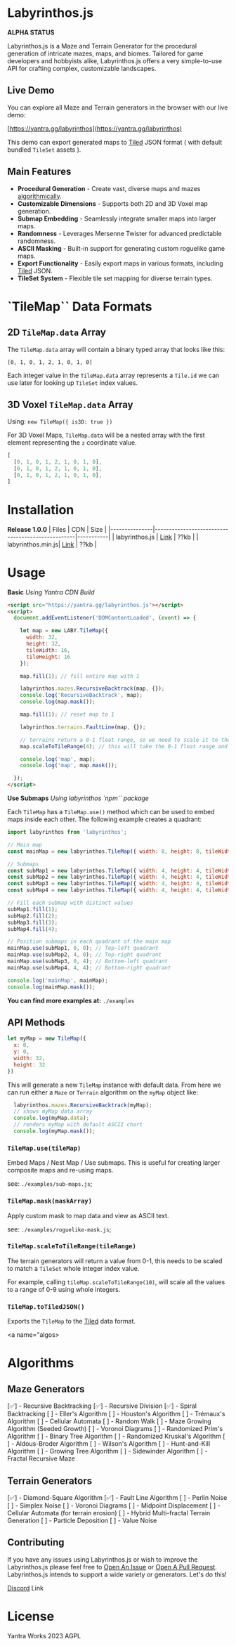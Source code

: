# Labyrinthos.js

<!--
<h4 align="center">
  <a href="https://yantra.gg/labyrinthos">Live Demo</a> •
  <a href="#install">Installation</a> •
  <a href="#light">Usage</a> •
  <a href="#terms">Termonologies</a> •
  <a href="#parts">Parts List</a> •
  <a href="#contributing">Contributing</a>
</h4>

-->

**ALPHA STATUS**

Labyrinthos.js is a Maze and Terrain Generator for the procedural generation of intricate mazes, maps, and biomes. Tailored for game developers and hobbyists alike, Labyrinthos.js offers a very simple-to-use API for crafting complex, customizable landscapes.

## Live Demo

You can explore all Maze and Terrain generators in the browser with our live demo:

[https://yantra.gg/labyrinthos](https://yantra.gg/labyrinthos)

This demo can export generated maps to [Tiled](https:/mapeditor.org) JSON format ( with default bundled `TileSet` assets ).

## Main Features

- **Procedural Generation** - Create vast, diverse maps and mazes [algorithmically](#algos).
- **Customizable Dimensions** - Supports both 2D and 3D Voxel map generation.
- **Submap Embedding** - Seamlessly integrate smaller maps into larger maps.
- **Randomness** - Leverages Mersenne Twister for advanced predictable randomness.
- **ASCII Masking** - Built-in support for generating custom roguelike game maps.
- **Export Functionality** - Easily export maps in various formats, including [Tiled](https:/mapeditor.org) JSON.
- **TileSet System** - Flexible tile set mapping for diverse terrain types.

# `TileMap`` Data Formats

## 2D `TileMap.data` Array 

The `TileMap.data` array will contain a binary typed array that looks like this:

```
[0, 1, 0, 1, 2, 1, 0, 1, 0]
```

Each integer value in the `TileMap.data` array represents a `Tile.id` we can use later for looking up `TileSet` index values.

## 3D Voxel `TileMap.data` Array 
 
Using: `new TileMap({ is3D: true })`

For 3D Voxel Maps, `TileMap.data` will be a nested array with the first element representing the `z` coordinate value.

```js
[
  [0, 1, 0, 1, 2, 1, 0, 1, 0],
  [0, 1, 0, 1, 2, 1, 0, 1, 0],
  [0, 1, 0, 1, 2, 1, 0, 1, 0],
]
```

# Installation

**Release 1.0.0**
| Files          | CDN                                         | Size |
|---------------|--------------------------------------------------|-----------|
| labyrinthos.js    | [Link](https://yantra.gg/labyrinthos.js)        | ??kb      |
| labyrinthos.min.js| [Link](https://yantra.gg/labyrinthos.min.js)    | ??kb      |

# Usage

**Basic**
*Using Yantra CDN Build*

```html
<script src="https://yantra.gg/labyrinthos.js"></script>
<script>
  document.addEventListener('DOMContentLoaded', (event) => {

    let map = new LABY.TileMap({
      width: 32,
      height: 32,
      tileWidth: 16,
      tileHeight: 16
    });

    map.fill(1); // fill entire map with 1

    labyrinthos.mazes.RecursiveBacktrack(map, {});
    console.log('RecursiveBacktrack', map);
    console.log(map.mask());

    map.fill(1); // reset map to 1

    labyrinthos.terrains.FaultLine(map, {});

    // terrains return a 0-1 float range, so we need to scale it to the tile range
    map.scaleToTileRange(4); // this will take the 0-1 float range and scale it to 0-4 integer range

    console.log('map', map);
    console.log('map', map.mask());

  });
</script>
```

**Use Submaps**
*Using labyrinthos `npm`` package*

Each `TileMap` has a `TileMap.use()` method which can be used to embed maps inside each other. The following example creates a quadrant:

```js
import labyrinthos from 'labyrinthos';

// Main map
const mainMap = new labyrinthos.TileMap({ width: 8, height: 8, tileWidth: 16, tileHeight: 16 });

// Submaps
const subMap1 = new labyrinthos.TileMap({ width: 4, height: 4, tileWidth: 16, tileHeight: 16 });
const subMap2 = new labyrinthos.TileMap({ width: 4, height: 4, tileWidth: 16, tileHeight: 16 });
const subMap3 = new labyrinthos.TileMap({ width: 4, height: 4, tileWidth: 16, tileHeight: 16 });
const subMap4 = new labyrinthos.TileMap({ width: 4, height: 4, tileWidth: 16, tileHeight: 16 });

// Fill each submap with distinct values
subMap1.fill(1);
subMap2.fill(2);
subMap3.fill(3);
subMap4.fill(4);

// Position submaps in each quadrant of the main map
mainMap.use(subMap1, 0, 0); // Top-left quadrant
mainMap.use(subMap2, 4, 0); // Top-right quadrant
mainMap.use(subMap3, 0, 4); // Bottom-left quadrant
mainMap.use(subMap4, 4, 4); // Bottom-right quadrant

console.log('mainMap', mainMap);
console.log(mainMap.mask());

```

**You can find more examples at:** `./examples`

## API Methods

```js
let myMap = new TileMap({
  x: 0,
  y: 0,
  width: 32,
  height: 32
})

```

This will generate a new `TileMap` instance with default data. From here we can run either a `Maze` or `Terrain` algorithm on the `myMap` object like:

```js
  labyrinthos.mazes.RecursiveBacktrack(myMap);
  // shows myMap data array
  console.log(myMap.data);
  // renders myMap with default ASCII chart
  console.log(myMap.mask());
```

### `TileMap.use(tileMap)`

Embed Maps / Nest Map / Use submaps. This is useful for creating larger composite maps and re-using maps.

see: `./examples/sub-maps.js`;

### `TileMap.mask(maskArray)`

Apply custom mask to map data and view as ASCII text.

see: `./examples/roguelike-mask.js`;

### `TileMap.scaleToTileRange(tileRange)`

The terrain generators will return a value from 0-1, this needs to be scaled to match a `TileSet` whole integer index value.

For example, calling `tileMap.scaleToTileRange(10)`, will scale all the values to a range of 0-9 using whole integers.

### `TileMap.toTiledJSON()`

Exports the `TileMap` to the [Tiled](https://mapeditor.org) data format.

<a name="algos></a>

# Algorithms

## Maze Generators

[✅] - Recursive Backtracking
[✅] - Recursive Division
[✅] - Spiral Backtracking
[ ] - Eller's Algorithm
[ ] - Houston's Algorithm
[ ] - Trémaux's Algorithm
[ ] - Cellular Automata
[ ] - Random Walk
[ ] - Maze Growing Algorithm (Seeded Growth)
[ ] - Voronoi Diagrams
[ ] - Randomized Prim's Algorithm
[ ] - Binary Tree Algorithm
[ ] - Randomized Kruskal's Algorithm
[ ] - Aldous-Broder Algorithm
[ ] - Wilson's Algorithm
[ ] - Hunt-and-Kill Algorithm
[ ] - Growing Tree Algorithm
[ ] - Sidewinder Algorithm
[ ] - Fractal Recursive Maze

## Terrain Generators
[✅] - Diamond-Square Algorithm
[✅] - Fault Line Algorithm
[ ] - Perlin Noise
[ ] - Simplex Noise
[ ] - Voronoi Diagrams
[ ] - Midpoint Displacement
[ ] - Cellular Automata (for terrain erosion)
[ ] - Hybrid Multi-fractal Terrain Generation
[ ] - Particle Deposition
[ ] - Value Noise

<a name="contributing"></a>

## Contributing

If you have any issues using Labyrinthos.js or wish to improve the Labyrinthos.js please feel free to [Open An Issue](https://github.com/yantra-core/Labyrinthos.js/issues) or [Open A Pull Request](https://github.com/yantra-core/Labyrinthos.js/pulls). Labyrinthos.js intends to support a wide variety or generators. Let's do this!

[Discord](https://discord.gg/QgNAZhG9nF) Link

# License

Yantra Works 2023 AGPL
